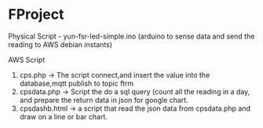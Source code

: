 # FProject

Physical Script - yun-fsr-led-simple.ino (arduino to sense data and send the reading to AWS debian instants)

AWS Script
1) cps.php -> The script connect,and insert the value into the database,mqtt publish to topic ftrm
2) cpsdata.php -> Script the do a sql query (count all the reading in a day, and prepare the return data in json for google chart.
3) cpsdashb.html -> a script that read the json data from cpsdata.php and draw on a line or bar chart.
